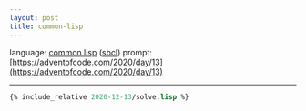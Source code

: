 ```yaml
---
layout: post
title: common-lisp 
---
```


language: [common lisp](http://www.lispworks.com/documentation/HyperSpec/Front/index.htm) ([sbcl](http://www.sbcl.org))
prompt: [https://adventofcode.com/2020/day/13](https://adventofcode.com/2020/day/13)

---

```lisp
{% include_relative 2020-12-13/solve.lisp %}
```


